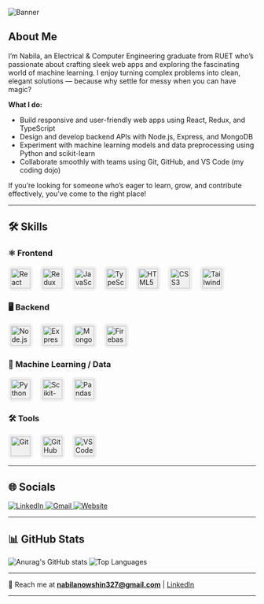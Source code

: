 ![Banner](https://i.ibb.co.com/99psnxbb/Blue-Futuristic-Technology-Linked-In-Background-Photo.png)


## About Me

I’m Nabila, an Electrical & Computer Engineering graduate from RUET who’s passionate about crafting sleek web apps and exploring the fascinating world of machine learning. I enjoy turning complex problems into clean, elegant solutions — because why settle for messy when you can have magic?

**What I do:**
- Build responsive and user-friendly web apps using React, Redux, and TypeScript  
- Design and develop backend APIs with Node.js, Express, and MongoDB  
- Experiment with machine learning models and data preprocessing using Python and scikit-learn  
- Collaborate smoothly with teams using Git, GitHub, and VS Code (my coding dojo)  

If you’re looking for someone who’s eager to learn, grow, and contribute effectively, you’ve come to the right place!

---

## 🛠 Skills

### ⚛️ Frontend
<p align="left" style="display: flex; gap: 15px; flex-wrap: wrap; margin-bottom: 20px;">
  <span class="skill-icon" style="background:#f0f0f0; border-radius:8px; padding:5px; display:inline-block;">
    <img src="https://cdn.jsdelivr.net/gh/devicons/devicon/icons/react/react-original.svg" alt="React" width="40" height="40"/>
  </span>
  <span class="skill-icon" style="background:#f0f0f0; border-radius:8px; padding:5px; display:inline-block;">
    <img src="https://cdn.jsdelivr.net/gh/devicons/devicon/icons/redux/redux-original.svg" alt="Redux" width="40" height="40"/>
  </span>
  <span class="skill-icon" style="background:#f0f0f0; border-radius:8px; padding:5px; display:inline-block;">
    <img src="https://cdn.jsdelivr.net/gh/devicons/devicon/icons/javascript/javascript-original.svg" alt="JavaScript" width="40" height="40"/>
  </span>
  <span class="skill-icon" style="background:#f0f0f0; border-radius:8px; padding:5px; display:inline-block;">
    <img src="https://cdn.jsdelivr.net/gh/devicons/devicon/icons/typescript/typescript-original.svg" alt="TypeScript" width="40" height="40"/>
  </span>
  <span class="skill-icon" style="background:#f0f0f0; border-radius:8px; padding:5px; display:inline-block;">
    <img src="https://cdn.jsdelivr.net/gh/devicons/devicon/icons/html5/html5-original.svg" alt="HTML5" width="40" height="40"/>
  </span>
  <span class="skill-icon" style="background:#f0f0f0; border-radius:8px; padding:5px; display:inline-block;">
    <img src="https://cdn.jsdelivr.net/gh/devicons/devicon/icons/css3/css3-original.svg" alt="CSS3" width="40" height="40"/>
  </span>
  <span class="skill-icon" style="background:#f0f0f0; border-radius:8px; padding:5px; display:inline-block;">
    <img src="https://cdn.jsdelivr.net/npm/simple-icons@v9/icons/tailwindcss.svg" alt="Tailwind CSS" width="40" height="40"/>
  </span>
</p>

### 🖥 Backend
<p align="left" style="display: flex; gap: 15px; flex-wrap: wrap; margin-bottom: 20px;">
  <span class="skill-icon" style="background:#f0f0f0; border-radius:8px; padding:5px; display:inline-block;">
    <img src="https://cdn.jsdelivr.net/gh/devicons/devicon/icons/nodejs/nodejs-original.svg" alt="Node.js" width="40" height="40"/>
  </span>
  <span class="skill-icon" style="background:#f0f0f0; border-radius:8px; padding:5px; display:inline-block;">
    <img src="https://cdn.jsdelivr.net/gh/devicons/devicon/icons/express/express-original.svg" alt="Express.js" width="40" height="40"/>
  </span>
  <span class="skill-icon" style="background:#f0f0f0; border-radius:8px; padding:5px; display:inline-block;">
    <img src="https://cdn.jsdelivr.net/gh/devicons/devicon/icons/mongodb/mongodb-original.svg" alt="MongoDB" width="40" height="40"/>
  </span>
  <span class="skill-icon" style="background:#f0f0f0; border-radius:8px; padding:5px; display:inline-block;">
    <img src="https://www.vectorlogo.zone/logos/firebase/firebase-icon.svg" alt="Firebase" width="40" height="40"/>
  </span>
</p>

### 🤖 Machine Learning / Data
<p align="left" style="display: flex; gap: 15px; flex-wrap: wrap; margin-bottom: 20px;">
  <span class="skill-icon" style="background:#f0f0f0; border-radius:8px; padding:5px; display:inline-block;">
    <img src="https://cdn.jsdelivr.net/gh/devicons/devicon/icons/python/python-original.svg" alt="Python" width="40" height="40"/>
  </span>
  <span class="skill-icon" style="background:#f0f0f0; border-radius:8px; padding:5px; display:inline-block;">
    <img src="https://upload.wikimedia.org/wikipedia/commons/0/05/Scikit_learn_logo_small.svg" alt="Scikit-learn" width="40" height="40"/>
  </span>
  <span class="skill-icon" style="background:#f0f0f0; border-radius:8px; padding:5px; display:inline-block;">
    <img src="https://cdn.jsdelivr.net/gh/devicons/devicon/icons/pandas/pandas-original.svg" alt="Pandas" width="40" height="40"/>
  </span>
</p>

### 🛠 Tools
<p align="left" style="display: flex; gap: 15px; flex-wrap: wrap;">
  <span class="skill-icon" style="background:#f0f0f0; border-radius:8px; padding:5px; display:inline-block;">
    <img src="https://cdn.jsdelivr.net/gh/devicons/devicon/icons/git/git-original.svg" alt="Git" width="40" height="40"/>
  </span>
  <span class="skill-icon" style="background:#f0f0f0; border-radius:8px; padding:5px; display:inline-block;">
    <img src="https://cdn.jsdelivr.net/gh/devicons/devicon/icons/github/github-original.svg" alt="GitHub" width="40" height="40"/>
  </span>
  <span class="skill-icon" style="background:#f0f0f0; border-radius:8px; padding:5px; display:inline-block;">
    <img src="https://cdn.jsdelivr.net/gh/devicons/devicon/icons/vscode/vscode-original.svg" alt="VS Code" width="40" height="40"/>
  </span>
</p>

---

## 🌐 Socials

<p align="left">
  <a href="https://www.linkedin.com/in/nabila-nowshin-697467292/" target="_blank">
    <img src="https://img.shields.io/badge/LinkedIn-0A66C2?style=for-the-badge&logo=linkedin&logoColor=white" alt="LinkedIn" />
  </a>
  <a href="mailto:nabilanowshin327@gmail.com">
    <img src="https://img.shields.io/badge/Gmail-D14836?style=for-the-badge&logo=gmail&logoColor=white" alt="Gmail" />
  </a>
  <a href="https://your-website.com" target="_blank">
    <img src="https://img.shields.io/badge/Website-47CCCC?style=for-the-badge&logo=google-chrome&logoColor=white" alt="Website" />
  </a>
</p>

---

## 📊 GitHub Stats
![Anurag's GitHub stats](https://github-readme-stats.vercel.app/api?username=nabila-nowshin&show_icons=true&theme=radical&hide=stars,issues,contribs)
![Top Languages](https://github-readme-stats.vercel.app/api/top-langs/?username=nabila-nowshin&layout=compact&theme=tokyonight)


---

💬 Reach me at **nabilanowshin327@gmail.com** | [LinkedIn](https://www.linkedin.com/in/nabila-nowshin-697467292/)

---
